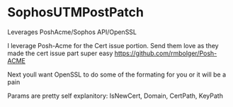 # SophosUTMPostPatch
Leverages PoshAcme/Sophos API/OpenSSL



I leverage Posh-Acme for the Cert issue portion. Send them love as they made the cert issue part super easy
https://github.com/rmbolger/Posh-ACME

Next youll want OpenSSL to do some of the formating for you or it will be a pain

Params are pretty self explanitory: 
IsNewCert, 
Domain,
CertPath,
KeyPath

